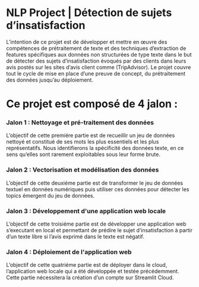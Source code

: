 # NLP Project | Détection de sujets d’insatisfaction
L’intention de ce projet est de développer et mettre en œuvre des compétences de prétraitement de texte et des techniques d’extraction de features spécifiques aux données non structurées de type texte dans le but de détecter des sujets d’insatisfaction évoqués par des clients dans leurs avis postés sur les sites d’avis client comme (TripAdvisor). Le projet couvre tout le cycle de mise en place d’une preuve de concept, du prétraitement des données jusqu’au déploiement. 

# Ce projet est composé de 4 jalon : 
<h3> Jalon 1 : Nettoyage et pré-traitement des données </h3>
L’objectif de cette premiére partie est de recueillir un jeu de données nettoyé et constitué de ses mots les plus essentiels et les plus représentatifs. Nous identifierons la spécificité des données texte, en ce sens qu’elles sont rarement exploitables sous leur forme brute.
<h3> Jalon 2 : Vectorisation et modélisation des données </h3>
L’objectif de cette deuxiéme partie est de transformer le jeu de données textuel en données numériques puis utiliser ces données pour détecter les topics émergent du jeu
de données. 
<h3> Jalon 3 : Développement d'une application web locale </h3>
L’objectif de cette troisiéme partie est de développer une application web s’executant en local et permettant de prédire le sujet d’insatisfaction à partir d’un texte libre si l’avis exprimé dans le texte est négatif.
<h3> Jalon 4 : Déploiement de l'application web </h3>
L’objectif de cette quatriéme partie est de déployer dans le cloud, l’application web locale qui a été développée et testée précédemment. Cette partie nécessitera la création d’un compte sur Streamlit Cloud.



